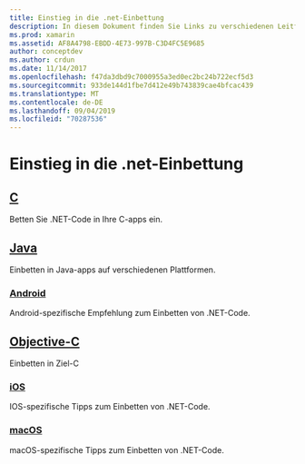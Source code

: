 ```yaml
---
title: Einstieg in die .net-Einbettung
description: In diesem Dokument finden Sie Links zu verschiedenen Leitfäden, in denen die Verwendung der .net-Einbettung in C-, Java-, Android-, Ziel-C-, IOS-und macOS-Projekten
ms.prod: xamarin
ms.assetid: AF8A4798-EBDD-4E73-997B-C3D4FC5E9685
author: conceptdev
ms.author: crdun
ms.date: 11/14/2017
ms.openlocfilehash: f47da3dbd9c7000955a3ed0ec2bc24b722ecf5d3
ms.sourcegitcommit: 933de144d1fbe7d412e49b743839cae4bfcac439
ms.translationtype: MT
ms.contentlocale: de-DE
ms.lasthandoff: 09/04/2019
ms.locfileid: "70287536"
---
```

# <a name="getting-started-with-net-embedding"></a>Einstieg in die .net-Einbettung

## <a name="ccmd"></a>[C](c.md)

Betten Sie .NET-Code in Ihre C-apps ein.

## <a name="javajavaindexmd"></a>[Java](java/index.md)

Einbetten in Java-apps auf verschiedenen Plattformen.

### <a name="androidjavaandroidmd"></a>[Android](java/android.md)

Android-spezifische Empfehlung zum Einbetten von .NET-Code.

## <a name="objective-cobjective-cindexmd"></a>[Objective-C](objective-c/index.md)

Einbetten in Ziel-C

### <a name="iosobjective-ciosmd"></a>[iOS](objective-c/ios.md)

IOS-spezifische Tipps zum Einbetten von .NET-Code.

### <a name="macosobjective-cmacosmd"></a>[macOS](objective-c/macos.md)

macOS-spezifische Tipps zum Einbetten von .NET-Code.
